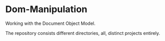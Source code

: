 # Dom-Manipulation
Working with the Document Object Model. 

The repository consists different directories, all, distinct projects entirely.
